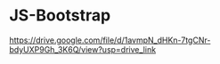 # JS-Bootstrap
https://drive.google.com/file/d/1avmpN_dHKn-7tgCNr-bdyUXP9Gh_3K6Q/view?usp=drive_link
